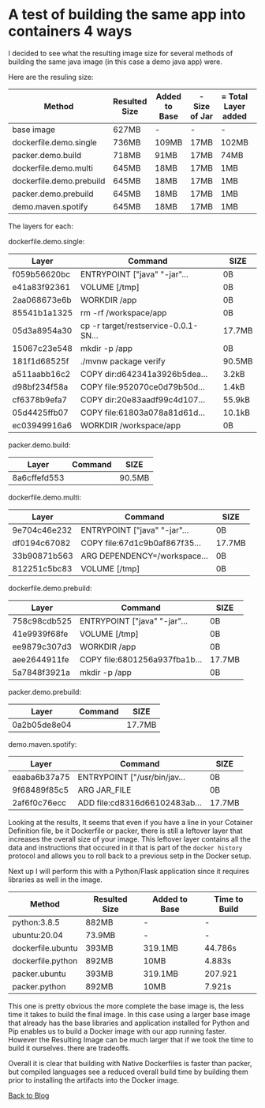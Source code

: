 # A test of building the same app into containers 4 ways  

I decided to see what the resulting image size for several methods of building the same java image (in this case a demo java app) were.  

Here are the resuling size:

| Method | Resulted Size | Added to Base | - Size of Jar | = Total Layer added | Time to Build |
| --- | --- | --- | --- | --- | --- |
| base image | 627MB | - | - | - | - |
| dockerfile.demo.single | 736MB | 109MB | 17MB | 102MB | 36.593s |
| packer.demo.build | 718MB | 91MB | 17MB | 74MB | 38.382s |
| dockerfile.demo.multi | 645MB | 18MB | 17MB | 1MB | 35.16s |
| dockerfile.demo.prebuild | 645MB | 18MB | 17MB | 1MB | 6.55s |
| packer.demo.prebuild | 645MB | 18MB | 17MB | 1MB | 9.472s |
| demo.maven.spotify | 645MB | 18MB| 17MB | 1MB | 8.179s |

The layers for each:

dockerfile.demo.single:

| Layer | Command | SIZE |
| --- | --- | --- |
| f059b56620bc |  ENTRYPOINT ["java" "-jar"…  | 0B |
| e41a83f92361 |  VOLUME [/tmp] | 0B |
| 2aa068673e6b | WORKDIR /app | 0B |
| 85541b1a1325 | rm -rf /workspace/app | 0B |
| 05d3a8954a30 | cp -r target/restservice-0.0.1-SN… | 17.7MB |
| 15067c23e548 | mkdir -p /app | 0B |
| 181f1d68525f | ./mvnw package verify | 90.5MB |
| a511aabb16c2 | COPY dir:d642341a3926b5dea… | 3.2kB |
| d98bf234f58a | COPY file:952070ce0d79b50d… | 1.4kB |
| cf6378b9efa7 | COPY dir:20e83aadf99c4d107… | 55.9kB |
| 05d4425ffb07 | COPY file:61803a078a81d61d… | 10.1kB |
| ec03949916a6 | WORKDIR /workspace/app | 0B |

packer.demo.build:

| Layer | Command | SIZE |
| --- | --- | --- |
| 8a6cffefd553 | | 90.5MB |

dockerfile.demo.multi:  

| Layer | Command | SIZE |
| --- | --- | --- |
| 9e704c46e232 | ENTRYPOINT ["java" "-jar"… | 0B |
| df0194c67082 | COPY file:67d1c9b0af867f35… | 17.7MB |
| 33b90871b563 | ARG DEPENDENCY=/workspace… | 0B |
| 812251c5bc83 | VOLUME [/tmp] | 0B |

dockerfile.demo.prebuild:  

| Layer | Command | SIZE |
| --- | --- | --- |
| 758c98cdb525 | ENTRYPOINT ["java" "-jar"… | 0B |
| 41e9939f68fe | VOLUME [/tmp] | 0B |
| ee9879c307d3 | WORKDIR /app | 0B |
| aee2644911fe | COPY file:6801256a937fba1b… | 17.7MB |
| 5a7848f3921a | mkdir -p /app | 0B |


packer.demo.prebuild:  

| Layer | Command | SIZE |
| --- | --- | --- |
| 0a2b05de8e04 |  | 17.7MB |

demo.maven.spotify:  
  
| Layer | Command | SIZE |
| --- | --- | --- |
| eaaba6b37a75 | ENTRYPOINT ["/usr/bin/jav… | 0B |
| 9f68489f85c5 | ARG JAR_FILE | 0B |
| 2af6f0c76ecc | ADD file:cd8316d66102483ab… | 17.7MB |


Looking at the results, It seems that even if you have a line in your Cotainer Definition file, be it Dockerfile or packer, there is still a leftover layer that increases the overall size of your image. This leftover layer contains all the data and instructions that occured in it that is part of the ```docker history``` protocol and allows you to roll back to a previous setp in the Docker setup.  

Next up I will perform this with a Python/Flask application since it requires libraries as well in the image.
  
| Method | Resulted Size | Added to Base | Time to Build |
| --- | --- | --- | --- |
| python:3.8.5 | 882MB | - | - |
| ubuntu:20.04 | 73.9MB | - |  - |
| dockerfile.ubuntu | 393MB | 319.1MB | 44.786s |
| dockerfile.python | 892MB | 10MB | 4.883s |
| packer.ubuntu | 393MB | 319.1MB | 207.921 |
| packer.python | 892MB | 10MB | 7.921s |

This one is pretty obvious the more complete the base image is, the less time it takes to build the final image. In this case using a larger base image that already has the base libraries and application installed for Python and Pip enables us to build a Docker image with our app running faster. However the Resulting Image can be much larger that if we took the time to build it ourselves. there are tradeoffs.

Overall it is clear that building with Native Dockerfiles is faster than packer, but compiled languages see a reduced overall build time by building them prior to installing the artifacts into the Docker image.

[Back to Blog](https://madmages.com)